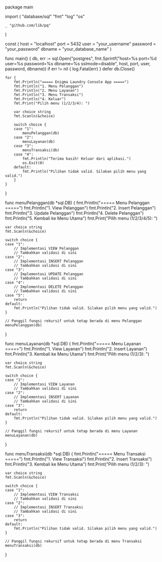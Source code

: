 package main

import (
	"database/sql"
	"fmt"
	"log"
	"os"

	_ "github.com/lib/pq"
)

const (
	host     = "localhost"
	port     = 5432
	user     = "your_username"
	password = "your_password"
	dbname   = "your_database_name"
)

func main() {
	db, err := sql.Open("postgres", fmt.Sprintf("host=%s port=%d user=%s password=%s dbname=%s sslmode=disable", host, port, user, password, dbname))
	if err != nil {
		log.Fatal(err)
	}
	defer db.Close()

	for {
		fmt.Println("===== Enigma Laundry Console App =====")
		fmt.Println("1. Menu Pelanggan")
		fmt.Println("2. Menu Layanan")
		fmt.Println("3. Menu Transaksi")
		fmt.Println("4. Keluar")
		fmt.Print("Pilih menu (1/2/3/4): ")

		var choice string
		fmt.Scanln(&choice)

		switch choice {
		case "1":
			menuPelanggan(db)
		case "2":
			menuLayanan(db)
		case "3":
			menuTransaksi(db)
		case "4":
			fmt.Println("Terima kasih! Keluar dari aplikasi.")
			os.Exit(0)
		default:
			fmt.Println("Pilihan tidak valid. Silakan pilih menu yang valid.")
		}
	}
}

func menuPelanggan(db *sql.DB) {
	fmt.Println("===== Menu Pelanggan =====")
	fmt.Println("1. View Pelanggan")
	fmt.Println("2. Insert Pelanggan")
	fmt.Println("3. Update Pelanggan")
	fmt.Println("4. Delete Pelanggan")
	fmt.Println("5. Kembali ke Menu Utama")
	fmt.Print("Pilih menu (1/2/3/4/5): ")

	var choice string
	fmt.Scanln(&choice)

	switch choice {
	case "1":
		// Implementasi VIEW Pelanggan
		// Tambahkan validasi di sini
	case "2":
		// Implementasi INSERT Pelanggan
		// Tambahkan validasi di sini
	case "3":
		// Implementasi UPDATE Pelanggan
		// Tambahkan validasi di sini
	case "4":
		// Implementasi DELETE Pelanggan
		// Tambahkan validasi di sini
	case "5":
		return
	default:
		fmt.Println("Pilihan tidak valid. Silakan pilih menu yang valid.")
	}

	// Panggil fungsi rekursif untuk tetap berada di menu Pelanggan
	menuPelanggan(db)
}

func menuLayanan(db *sql.DB) {
	fmt.Println("===== Menu Layanan =====")
	fmt.Println("1. View Layanan")
	fmt.Println("2. Insert Layanan")
	fmt.Println("3. Kembali ke Menu Utama")
	fmt.Print("Pilih menu (1/2/3): ")

	var choice string
	fmt.Scanln(&choice)

	switch choice {
	case "1":
		// Implementasi VIEW Layanan
		// Tambahkan validasi di sini
	case "2":
		// Implementasi INSERT Layanan
		// Tambahkan validasi di sini
	case "3":
		return
	default:
		fmt.Println("Pilihan tidak valid. Silakan pilih menu yang valid.")
	}

	// Panggil fungsi rekursif untuk tetap berada di menu Layanan
	menuLayanan(db)
}

func menuTransaksi(db *sql.DB) {
	fmt.Println("===== Menu Transaksi =====")
	fmt.Println("1. View Transaksi")
	fmt.Println("2. Insert Transaksi")
	fmt.Println("3. Kembali ke Menu Utama")
	fmt.Print("Pilih menu (1/2/3): ")

	var choice string
	fmt.Scanln(&choice)

	switch choice {
	case "1":
		// Implementasi VIEW Transaksi
		// Tambahkan validasi di sini
	case "2":
		// Implementasi INSERT Transaksi
		// Tambahkan validasi di sini
	case "3":
		return
	default:
		fmt.Println("Pilihan tidak valid. Silakan pilih menu yang valid.")
	}

	// Panggil fungsi rekursif untuk tetap berada di menu Transaksi
	menuTransaksi(db)
}
